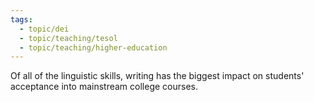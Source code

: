 ```yaml
---
tags:
  - topic/dei
  - topic/teaching/tesol
  - topic/teaching/higher-education
---
```

Of all of the linguistic skills, writing has the biggest impact on students' acceptance into mainstream college courses.
